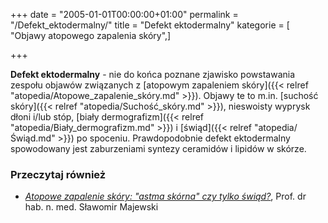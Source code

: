 +++
date = "2005-01-01T00:00:00+01:00"
permalink = "/Defekt_ektodermalny/"
title = "Defekt ektodermalny"
kategorie = [ "Objawy atopowego zapalenia skóry",]

+++

**Defekt ektodermalny** - nie do końca poznane zjawisko powstawania zespołu objawów związanych z [atopowym zapaleniem skóry]({{< relref "atopedia/Atopowe_zapalenie_skóry.md" >}}). Objawy te to m.in. [suchość skóry]({{< relref "atopedia/Suchość_skóry.md" >}}), nieswoisty wyprysk dłoni i/lub stóp, [biały dermografizm]({{< relref "atopedia/Biały_dermografizm.md" >}}) i [świąd]({{< relref "atopedia/Świąd.md" >}}) po spoceniu. Prawdopodobnie defekt ektodermalny spowodowany jest zaburzeniami syntezy ceramidów i lipidów w skórze.

### Przeczytaj również

-   *[Atopowe zapalenie skóry: "astma skórna" czy tylko świąd?](http://www.alergia.org.pl/lek.arch1/archiwum/00_03/atopowe.html)*, Prof. dr hab. n. med. Sławomir Majewski
